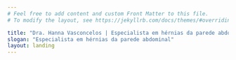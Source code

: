 ```yaml
---
# Feel free to add content and custom Front Matter to this file.
# To modify the layout, see https://jekyllrb.com/docs/themes/#overriding-theme-defaults

title: "Dra. Hanna Vasconcelos | Especialista em hérnias da parede abdominal"
slogan: "Especialista em hérnias da parede abdominal"
layout: landing
---
```

